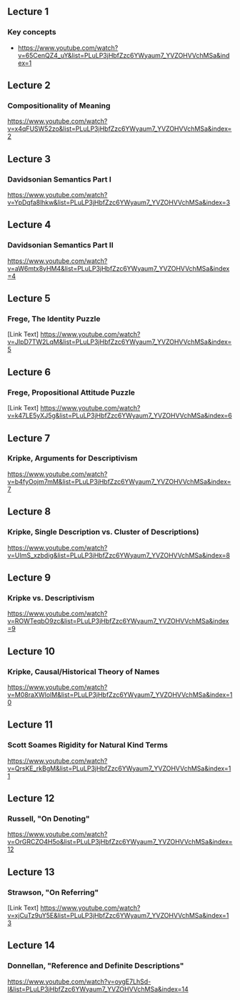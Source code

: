 


## Lecture 1
### Key concepts
- https://www.youtube.com/watch?v=65CenQZ4_uY&list=PLuLP3jHbfZzc6YWyaum7_YVZOHVVchMSa&index=1
## Lecture 2
### Compositionality of Meaning
https://www.youtube.com/watch?v=x4qFUSW52zo&list=PLuLP3jHbfZzc6YWyaum7_YVZOHVVchMSa&index=2
## Lecture 3
### Davidsonian Semantics Part I
https://www.youtube.com/watch?v=YpDqfa8lhkw&list=PLuLP3jHbfZzc6YWyaum7_YVZOHVVchMSa&index=3
## Lecture 4
### Davidsonian Semantics Part II
https://www.youtube.com/watch?v=aW6mtx8yHM4&list=PLuLP3jHbfZzc6YWyaum7_YVZOHVVchMSa&index=4
## Lecture 5
### Frege, The Identity Puzzle
[Link Text] https://www.youtube.com/watch?v=JIpD7TW2LqM&list=PLuLP3jHbfZzc6YWyaum7_YVZOHVVchMSa&index=5
## Lecture 6
### Frege, Propositional Attitude Puzzle
[Link Text] https://www.youtube.com/watch?v=k47LE5yXJ5g&list=PLuLP3jHbfZzc6YWyaum7_YVZOHVVchMSa&index=6
## Lecture 7
### Kripke, Arguments for Descriptivism
https://www.youtube.com/watch?v=b4fyOojm7mM&list=PLuLP3jHbfZzc6YWyaum7_YVZOHVVchMSa&index=7
## Lecture 8
### Kripke, Single Description vs. Cluster of Descriptions)
https://www.youtube.com/watch?v=UImS_xzbdig&list=PLuLP3jHbfZzc6YWyaum7_YVZOHVVchMSa&index=8
## Lecture 9
### Kripke vs. Descriptivism
https://www.youtube.com/watch?v=ROWTeqbO9zc&list=PLuLP3jHbfZzc6YWyaum7_YVZOHVVchMSa&index=9
## Lecture 10
### Kripke, Causal/Historical Theory of Names
https://www.youtube.com/watch?v=M08raXWIolM&list=PLuLP3jHbfZzc6YWyaum7_YVZOHVVchMSa&index=10
## Lecture 11
### Scott Soames Rigidity for Natural Kind Terms
https://www.youtube.com/watch?v=QrsKE_rkBgM&list=PLuLP3jHbfZzc6YWyaum7_YVZOHVVchMSa&index=11
## Lecture 12
### Russell, "On Denoting"
https://www.youtube.com/watch?v=OrGRCZO4H5o&list=PLuLP3jHbfZzc6YWyaum7_YVZOHVVchMSa&index=12
## Lecture 13
### Strawson, "On Referring"
[Link Text] https://www.youtube.com/watch?v=xjCuTz9uY5E&list=PLuLP3jHbfZzc6YWyaum7_YVZOHVVchMSa&index=13
## Lecture 14
### Donnellan, "Reference and Definite Descriptions"
https://www.youtube.com/watch?v=oygE7LhSd-I&list=PLuLP3jHbfZzc6YWyaum7_YVZOHVVchMSa&index=14
